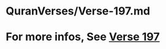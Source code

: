 # QuranVerses/Verse-197.md <br><br>For more infos, See [Verse 197](https://www.quranbookk.com/quran/search?q=197)